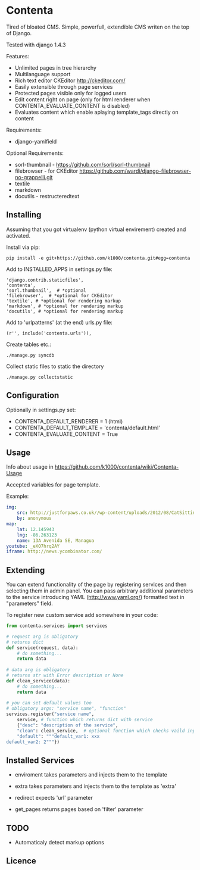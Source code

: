 Contenta
========
Tired of bloated CMS.
Simple, powerfull, extendible CMS writen on the top of Django.

Tested with django 1.4.3

Features:
* Unlimited pages in tree hierarchy
* Multilanguage support
* Rich text editor CKEditor http://ckeditor.com/
* Easily extensible through page services
* Protected pages visible only for logged users
* Edit content right on page (only for html renderer when CONTENTA_EVALUATE_CONTENT is disabled)
* Evaluates content which enable aplaying template_tags directly on content

Requirements:
* django-yamlfield
 
Optional Requirements:
* sorl-thumbnail - https://github.com/sorl/sorl-thumbnail
* filebrowser - for CKEditor https://github.com/wardi/django-filebrowser-no-grappelli.git
* textile
* markdown
* docutils - restructeredtext

Installing
----------
Assuming that you got virtualenv (python virtual envirement) created and activated.

Install via pip:

    pip install -e git+https://github.com/k1000/contenta.git#egg=contenta

Add to INSTALLED_APPS in settings.py file:

    'django.contrib.staticfiles',
    'contenta',
    'sorl.thumbnail',  # *optional
    'filebrowser',  # *optional for CKEditor
    'textile', # *optional for rendering markup
    'markdown', # *optional for rendering markup
    'docutils', # *optional for rendering markup
    

Add to 'urlpatterns' (at the end) urls.py file:
    
    (r'', include('contenta.urls')),
    
Create tables etc.:

    ./manage.py syncdb
    
Collect static files to static the directory
    
    ./manage.py collectstatic
    
Configuration
-------------
Optionally in settings.py set:

* CONTENTA_DEFAULT_RENDERER = 1 (html)
* CONTENTA_DEFAULT_TEMPLATE = 'contenta/default.html'
* CONTENTA_EVALUATE_CONTENT = True

Usage
-----
Info about usage in https://github.com/k1000/contenta/wiki/Contenta-Usage

Accepted variables for page template.

Example:
```yaml
img:
    src: http://justforpaws.co.uk//wp-content/uploads/2012/08/CatSitting1.jpg
    by: anonymous
map:
    lat: 12.145943
    lng: -86.263123
    name: 13A Avenida SE, Managua
youtube: _eXO7hrq2AY
iframe: http://news.ycombinator.com/ 
```

Extending
---------
You can extend functionality of the page by registering services and then selecting them in admin panel.
You can pass arbitrary additional parameters to the service introducing YAML (http://www.yaml.org/) formatted text in "parameters" field.

To register new custom service add somewhere in your code:
```python
from contenta.services import services

# request arg is obligatory
# returns dict
def service(request, data):
    # do something...
    return data
    
# data arg is obligatory
# returns str with Error description or None
def clean_service(data):
    # do something...
    return data
    
# you can set default values too
# obligatory args: "service name", "function" 
services.register("service name", 
    service, # function which returns dict with service
    {"desc": "description of the service",
    "clean": clean_service,  # optional function which checks vaild input of variables
    "default": """default_var1: xxx
default_var2: 2"""})
```

Installed Services
------------------

* enviroment
  takes parameters and injects them to the template
  
* extra
  takes parameters and injects them to the template as 'extra'
  
* redirect
  expects 'url' parameter
  
* get_pages
  returns pages based on 'filter' parameter 

TODO
----

* Automaticaly detect markup options

Licence
-------
